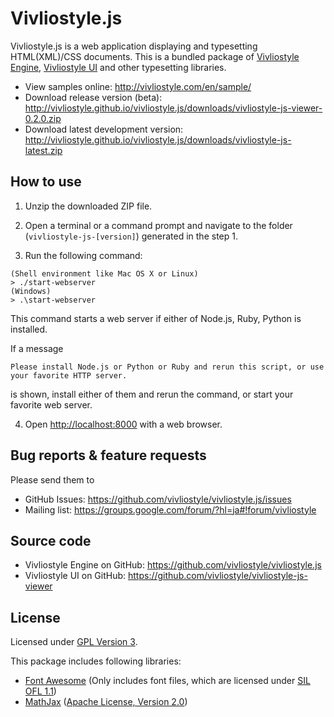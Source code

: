 # Vivliostyle.js

Vivliostyle.js is a web application displaying and typesetting HTML(XML)/CSS documents.
This is a bundled package of [Vivliostyle Engine](https://github.com/vivliostyle/vivliostyle.js), [Vivliostyle UI](https://github.com/vivliostyle/vivliostyle-js-viewer) and other typesetting libraries.

- View samples online: <http://vivliostyle.com/en/sample/>
- Download release version (beta): <http://vivliostyle.github.io/vivliostyle.js/downloads/vivliostyle-js-viewer-0.2.0.zip>
- Download latest development version: <http://vivliostyle.github.io/vivliostyle.js/downloads/vivliostyle-js-latest.zip>

## How to use

1. Unzip the downloaded ZIP file.

2. Open a terminal or a command prompt and navigate to the folder (`vivliostyle-js-[version]`) generated in the step 1.

3. Run the following command:

  ```
  (Shell environment like Mac OS X or Linux)
  > ./start-webserver
  (Windows)
  > .\start-webserver
  ```

  This command starts a web server if either of Node.js, Ruby, Python is installed.

  If a message
  ```
  Please install Node.js or Python or Ruby and rerun this script, or use your favorite HTTP server.
  ```
  is shown, install either of them and rerun the command, or start your favorite web server.

4. Open <http://localhost:8000> with a web browser.

## Bug reports & feature requests

Please send them to

- GitHub Issues: <https://github.com/vivliostyle/vivliostyle.js/issues>
- Mailing list: <https://groups.google.com/forum/?hl=ja#!forum/vivliostyle>

## Source code

- Vivliostyle Engine on GitHub: <https://github.com/vivliostyle/vivliostyle.js>
- Vivliostyle UI on GitHub: <https://github.com/vivliostyle/vivliostyle-js-viewer>

## License

Licensed under [GPL Version 3](http://www.gnu.org/licenses/gpl.html).

This package includes following libraries:

- [Font Awesome](http://fontawesome.io/) (Only includes font files, which are licensed under [SIL OFL 1.1](http://scripts.sil.org/OFL))
- [MathJax](https://www.mathjax.org/) ([Apache License, Version 2.0](http://cdn.mathjax.org/mathjax/2.0-latest/LICENSE))
